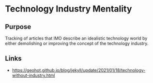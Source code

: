 # Technology Industry Mentality

## Purpose

Tracking of articles that IMO describe an idealistic technology world by either demolishing or improving the concept of the technology industry.

## Links
 - https://geohot.github.io/blog/jekyll/update/2021/01/18/technology-without-industry.html
